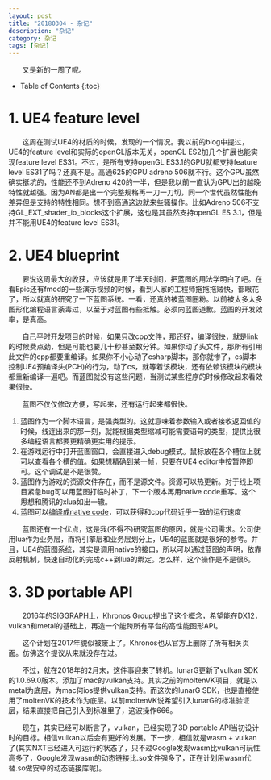 ```yaml
---
layout: post
title: "20180304 - 杂记"
description: "杂记"
category: 杂记
tags: [杂记]
---
```


&nbsp; &nbsp; &nbsp; &nbsp;又是新的一周了呢。

<!-- more -->

* Table of Contents
{:toc}

# 1. UE4 feature level

&nbsp; &nbsp; &nbsp; &nbsp;这周在测试UE4的材质的时候，发现的一个情况。我以前的blog中提过，UE4的feature level和实际的openGL版本无关，openGL ES2加几个扩展也能实现feature level ES31。不过，是所有支持openGL ES3.1的GPU就都支持feature level ES31了吗？还真不是。高通625的GPU adreno 506就不行。这个GPU虽然确实挺坑的，性能还不到Adreno 420的一半，但是我以前一直认为GPU出的越晚特性就越强。因为AN都是出一个完整规格再一刀一刀切，同一个世代虽然性能有差异但是支持的特性相同。想不到高通这边就来些骚操作。比如Adreno 506不支持GL\_EXT\_shader\_io\_blocks这个扩展，这也是其虽然支持openGL ES 3.1，但是并不能用UE4的feature level ES31。

# 2. UE4 blueprint

&nbsp; &nbsp; &nbsp; &nbsp;要说这周最大的收获，应该就是用了半天时间，把蓝图的用法学明白了吧。在看Epic还有fmod的一些演示视频的时候，看到人家的工程师拖拖拖贼快，都眼花了，所以就真的研究了一下蓝图系统。一看，还真的被蓝图圈粉。以前被太多太多图形化编程语言荼毒过，以至于对蓝图有些抵触。必须向蓝图道歉。蓝图的开发效率，是真高。

&nbsp; &nbsp; &nbsp; &nbsp;自己平时开发项目的时候，如果只改cpp文件，那还好，编译很快，就是link的时候费点劲，但是可能也要几十秒甚至数分钟。如果你动了头文件，那所有引用此文件的cpp都要重编译。如果你不小心动了csharp脚本，那你就惨了，cs脚本控制UE4预编译头(PCH)的行为，动了cs，就等着该模块，还有依赖该模块的模块都重新编译一遍吧。而蓝图就没有这些问题，当测试某些程序的时候修改起来看效果很快。

&nbsp; &nbsp; &nbsp; &nbsp;蓝图不仅仅修改方便，写起来，还有运行起来都很快。

1. 蓝图作为一个脚本语言，是强类型的。这就意味着参数输入或者接收返回值的时候，线连出来的那一刻，就能根据类型缩减可能需要语句的类型，提供比很多编程语言都要更精确更实用的提示。
2. 在游戏运行中打开蓝图窗口，会直接进入debug模式。鼠标放在各个槽位上就可以查看各个槽的值。如果想精确到某一帧，只要在UE4 editor中按暂停即可。这个调试是不是很赞。
3. 蓝图作为游戏的资源文件存在，而不是源文件。资源可以热更新。对于线上项目紧急bug可以用蓝图打临时补丁，下一个版本再用native code重写。这个思想和腾讯的xlua如出一辙。
4. 蓝图可以[编译成native code](https://docs.unrealengine.com/latest/INT/Engine/Blueprints/TechnicalGuide/NativizingBlueprints/)，可以获得和cpp代码近乎一致的运行速度

&nbsp; &nbsp; &nbsp; &nbsp;蓝图还有一个优点，这是我(不得不)研究蓝图的原因，就是公司需求。公司使用lua作为业务层，而将引擎层和业务层划分上，UE4的蓝图就是很好的参考。并且，UE4的蓝图系统，其实是调用native的接口，所以可以通过蓝图的声明，依靠反射机制，快速自动化的完成c++到lua的绑定。怎么样，这个操作是不是很6。

# 3. 3D portable API

&nbsp; &nbsp; &nbsp; &nbsp;2016年的SIGGRAPH上，Khronos Group提出了这个概念，希望能在DX12，vulkan和metal的基础上，再造一个能跨所有平台的高性能图形API。

&nbsp; &nbsp; &nbsp; &nbsp;这个计划在2017年貌似被废止了。Khronos也从官方上删除了所有相关页面。仿佛这个提议从来就没存在过。

&nbsp; &nbsp; &nbsp; &nbsp;不过，就在2018年的2月末，这件事迎来了转机。lunarG更新了vulkan SDK的1.0.69.0版本。添加了mac的vulkan支持。其实之前的moltenVK项目，就是以metal为底层，为mac何ios提供vulkan支持。而这次的lunarG SDK，也是直接使用了moltenVK的技术作为底层。以前moltenVK说希望引入lunarG的标准验证层，结果直接把自己引入到标准里了，这波操作666。

&nbsp; &nbsp; &nbsp; &nbsp;现在，其实已经可以断言了，vulkan，已经实现了3D portable API当初设计时的目标。相信vulkan以后会有更好的发展。下一步，相信就是wasm + vulkan了(其实NXT已经进入可运行的状态了，只不过Google发现wasm比vulkan可玩性高多了，Google发现wasm的动态链接比.so文件强多了，正在计划用wasm代替.so做安卓的动态链接库呢)。